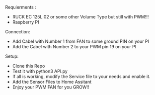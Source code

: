 
Requierments : 
- RUCK EC 125L 02 or some other Volume Type but still with PWM!!!
- Raspberry PI 


Connection: 
- Add Cabel with Number 1 from FAN to some ground PIN on your PI
- Add the Cabel with Number 2 to your PWM pin 19 on your PI


Setup:
- Clone this Repo
- Test it with python3 API.py
- If all is working, modify the Service file to your needs and enable it. 
- Add the Sensor Files to Home Assitant 
- Enjoy your PWM FAN for you GROW!!